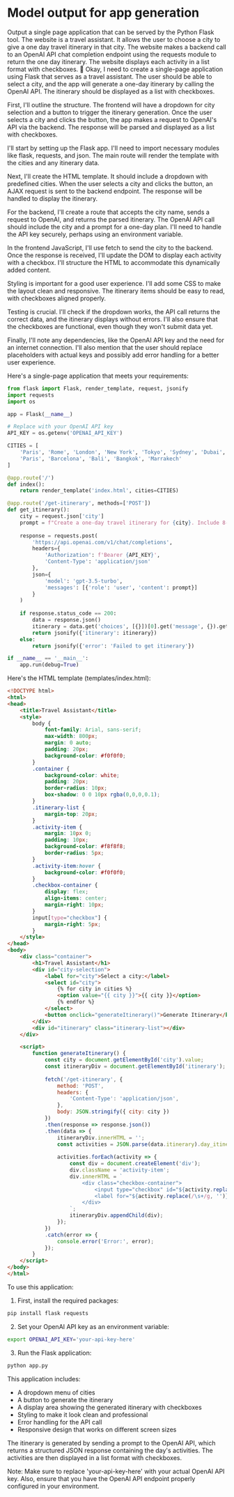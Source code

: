 # Model output for app generation

Output a single page application that can be served by the Python Flask tool. The website is a travel assistant. It allows the user to choose a city to give a one day travel itinerary in that city. The website makes a backend call to an OpenAI API chat completion endpoint using the requests module to return the one day itinerary. The website displays each activity in a list format with checkboxes.
🤖 <think>
Okay, I need to create a single-page application using Flask that serves as a travel assistant. The user should be able to select a city, and the app will generate a one-day itinerary by calling the OpenAI API. The itinerary should be displayed as a list with checkboxes.

First, I'll outline the structure. The frontend will have a dropdown for city selection and a button to trigger the itinerary generation. Once the user selects a city and clicks the button, the app makes a request to OpenAI's API via the backend. The response will be parsed and displayed as a list with checkboxes.

I'll start by setting up the Flask app. I'll need to import necessary modules like flask, requests, and json. The main route will render the template with the cities and any itinerary data.

Next, I'll create the HTML template. It should include a dropdown with predefined cities. When the user selects a city and clicks the button, an AJAX request is sent to the backend endpoint. The response will be handled to display the itinerary.

For the backend, I'll create a route that accepts the city name, sends a request to OpenAI, and returns the parsed itinerary. The OpenAI API call should include the city and a prompt for a one-day plan. I'll need to handle the API key securely, perhaps using an environment variable.

In the frontend JavaScript, I'll use fetch to send the city to the backend. Once the response is received, I'll update the DOM to display each activity with a checkbox. I'll structure the HTML to accommodate this dynamically added content.

Styling is important for a good user experience. I'll add some CSS to make the layout clean and responsive. The itinerary items should be easy to read, with checkboxes aligned properly.

Testing is crucial. I'll check if the dropdown works, the API call returns the correct data, and the itinerary displays without errors. I'll also ensure that the checkboxes are functional, even though they won't submit data yet.

Finally, I'll note any dependencies, like the OpenAI API key and the need for an internet connection. I'll also mention that the user should replace placeholders with actual keys and possibly add error handling for a better user experience.
</think>

Here's a single-page application that meets your requirements:

```python
from flask import Flask, render_template, request, jsonify
import requests
import os

app = Flask(__name__)

# Replace with your OpenAI API key
API_KEY = os.getenv('OPENAI_API_KEY')

CITIES = [
    'Paris', 'Rome', 'London', 'New York', 'Tokyo', 'Sydney', 'Dubai',
    'Paris', 'Barcelona', 'Bali', 'Bangkok', 'Marrakech'
]

@app.route('/')
def index():
    return render_template('index.html', cities=CITIES)

@app.route('/get-itinerary', methods=['POST'])
def get_itinerary():
    city = request.json['city']
    prompt = f"Create a one-day travel itinerary for {city}. Include 8-10 activities with times. Return only the itinerary in JSON format."
    
    response = requests.post(
        'https://api.openai.com/v1/chat/completions',
        headers={
            'Authorization': f'Bearer {API_KEY}',
            'Content-Type': 'application/json'
        },
        json={
            'model': 'gpt-3.5-turbo',
            'messages': [{'role': 'user', 'content': prompt}]
        }
    )
    
    if response.status_code == 200:
        data = response.json()
        itinerary = data.get('choices', [{}])[0].get('message', {}).get('content', '')
        return jsonify({'itinerary': itinerary})
    else:
        return jsonify({'error': 'Failed to get itinerary'})

if __name__ == '__main__':
    app.run(debug=True)
```

Here's the HTML template (templates/index.html):

```html
<!DOCTYPE html>
<html>
<head>
    <title>Travel Assistant</title>
    <style>
        body {
            font-family: Arial, sans-serif;
            max-width: 800px;
            margin: 0 auto;
            padding: 20px;
            background-color: #f0f0f0;
        }
        .container {
            background-color: white;
            padding: 20px;
            border-radius: 10px;
            box-shadow: 0 0 10px rgba(0,0,0,0.1);
        }
        .itinerary-list {
            margin-top: 20px;
        }
        .activity-item {
            margin: 10px 0;
            padding: 10px;
            background-color: #f8f8f8;
            border-radius: 5px;
        }
        .activity-item:hover {
            background-color: #f0f0f0;
        }
        .checkbox-container {
            display: flex;
            align-items: center;
            margin-right: 10px;
        }
        input[type="checkbox"] {
            margin-right: 5px;
        }
    </style>
</head>
<body>
    <div class="container">
        <h1>Travel Assistant</h1>
        <div id="city-selection">
            <label for="city">Select a city:</label>
            <select id="city">
                {% for city in cities %}
                <option value="{{ city }}">{{ city }}</option>
                {% endfor %}
            </select>
            <button onclick="generateItinerary()">Generate Itinerary</button>
        </div>
        <div id="itinerary" class="itinerary-list"></div>
    </div>

    <script>
        function generateItinerary() {
            const city = document.getElementById('city').value;
            const itineraryDiv = document.getElementById('itinerary');
            
            fetch('/get-itinerary', {
                method: 'POST',
                headers: {
                    'Content-Type': 'application/json',
                },
                body: JSON.stringify({ city: city })
            })
            .then(response => response.json())
            .then(data => {
                itineraryDiv.innerHTML = '';
                const activities = JSON.parse(data.itinerary).day_itinerary;
                
                activities.forEach(activity => {
                    const div = document.createElement('div');
                    div.className = 'activity-item';
                    div.innerHTML = `
                        <div class="checkbox-container">
                            <input type="checkbox" id="${activity.replace(/\s+/g, '')}" style="margin-right: 10px;">
                            <label for="${activity.replace(/\s+/g, '')}">${activity}</label>
                        </div>
                    `;
                    itineraryDiv.appendChild(div);
                });
            })
            .catch(error => {
                console.error('Error:', error);
            });
        }
    </script>
</body>
</html>
```

To use this application:

1. First, install the required packages:
```bash
pip install flask requests
```

2. Set your OpenAI API key as an environment variable:
```bash
export OPENAI_API_KEY='your-api-key-here'
```

3. Run the Flask application:
```bash
python app.py
```

This application includes:
- A dropdown menu of cities
- A button to generate the itinerary
- A display area showing the generated itinerary with checkboxes
- Styling to make it look clean and professional
- Error handling for the API call
- Responsive design that works on different screen sizes

The itinerary is generated by sending a prompt to the OpenAI API, which returns a structured JSON response containing the day's activities. The activities are then displayed in a list format with checkboxes.

Note: Make sure to replace 'your-api-key-here' with your actual OpenAI API key. Also, ensure that you have the OpenAI API endpoint properly configured in your environment.
> 
